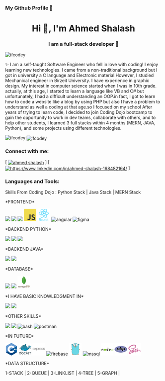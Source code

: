 ### My Github Profile 👋
<html>
    <h1 align="center">Hi 👋, I'm Ahmed Shalash</h1>
    <h3 align="center">I am a full-stack developer 👋</h3>
    <p align="left">
      <img src="https://komarev.com/ghpvc/?username=ifcodey&label=Profile%20views&color=0e75b6&style=flat" alt="ifcodey"/>
    </p>
    <p>
    ✨ I am a self-taught Software Engineer who fell in love with coding! I
    enjoy learning new technologies. I came from a non-traditional background
    but I got in university a C language and Electronic material.However, I
    studied Mechanical engineer in Birzeit University. I have experience in
    graphic design. My interest in computer science started when I
    was in 10th grade. actually, at this age, I started to learn a language like
    VB and C# but unfortunately, I had a difficult understanding an OOP.in fact,
    I got to learn how to code a website like a blog by using PHP but also I
    have a problem to understand as well a coding at that age.so I focused on my
    school After years of trying to learn code, I decided to join Coding Dojo
    bootcamp to gain the opportunity to work in dev teams, collaborate with
    others, and to help other students, I learned 3 full stacks within 4 months
    (MERN, JAVA, Python), and some projects using different technologies.
    </p>
       <p>
      <img
        align="left"
        src="https://github-readme-stats.vercel.app/api/top-langs?username=ifcodey&show_icons=true&locale=en&layout=compact"
        alt="ifcodey"
      />
    </p>
    <p>
      &nbsp;<img
        align="center"
        src="https://github-readme-stats.vercel.app/api?username=anuraghazra"
        alt="ifcodey"
      />
    </p>
    <h3 align="left">Connect with me:</h3>
    <p align="left">
      <span> [ </span
      ><a href="https://github.com/ifcodey" target="blank"
        ><img
          align="center"
          src="https://cdn.jsdelivr.net/gh/devicons/devicon/icons/github/github-original.svg"
          alt="ahmed shalash"
          height="30"
          width="40"
      /></a>
      <span> ] </span>
      <span> [ </span>
      <a
        href=https://www.linkedin.com/in/ahmed-shalash-168482164/"
        target="blank"
        ><img
          align="center"
          src="https://raw.githubusercontent.com/rahuldkjain/github-profile-readme-generator/master/src/images/icons/Social/linked-in-alt.svg"
          alt="https://www.linkedin.com/in/ahmed-shalash-168482164/"
          height="30"
          width="40"
      /></a>
      <span> ] </span>
    </p>
    <h3 align="left">Languages and Tools:</h3> 
    <p>
    Skills From Coding Dojo : Python Stack | Java Stack | MERN Stack
    </p>
    <span align="left">
    <span><p>*FRONTEND*</p></span>
    <img src="https://cdn.jsdelivr.net/gh/devicons/devicon/icons/html5/html5-original.svg" width="40px"/> 
    <img src="https://cdn.jsdelivr.net/gh/devicons/devicon/icons/css3/css3-original.svg" width="40px"/> 
    <img src="https://cdn.jsdelivr.net/gh/devicons/devicon/icons/bootstrap/bootstrap-original.svg" width="40px"/>
    <img src="https://raw.githubusercontent.com/devicons/devicon/master/icons/javascript/javascript-original.svg" alt="javascript" width="40" height="40"/>
    <img src="https://raw.githubusercontent.com/devicons/devicon/master/icons/react/react-original-wordmark.svg" alt="react" width="40" height="40"/>
    <img src="https://angular.io/assets/images/logos/angular/angular.svg" alt="angular" width="40" height="40"/>
    <img src="https://www.vectorlogo.zone/logos/figma/figma-icon.svg" alt="figma" width="40" height="40"/>
    <span><p>*BACKEND PYTHON*</p></span>
    <img src="https://cdn.jsdelivr.net/gh/devicons/devicon/icons/python/python-original.svg" width="40px"/>
    <img src="https://cdn.jsdelivr.net/gh/devicons/devicon/icons/django/django-plain.svg" width="40px"/>
    <img src="https://cdn.jsdelivr.net/gh/devicons/devicon/icons/flask/flask-original.svg" width="40px"/>
    <span><p>*BACKEND JAVA*</p></span>    
    <img src="https://cdn.jsdelivr.net/gh/devicons/devicon/icons/java/java-original.svg" width="40px"/>
    <img src="https://cdn.jsdelivr.net/gh/devicons/devicon/icons/spring/spring-original.svg" width="40px"/>
    <span><p>*DATABASE*</p></span>    
    <img src="https://cdn.jsdelivr.net/gh/devicons/devicon/icons/postgresql/postgresql-original-wordmark.svg" width="40px"/>
    <img src="https://cdn.jsdelivr.net/gh/devicons/devicon/icons/mysql/mysql-original.svg" width="40px"/>
    <img src="https://raw.githubusercontent.com/devicons/devicon/master/icons/mongodb/mongodb-original-wordmark.svg" alt="mongodb" width="40" height="40"/>
    <span><p>*I HAVE BASIC KNOWLEDGMENT IN*</p></span>        
    <img src="https://cdn.jsdelivr.net/gh/devicons/devicon/icons/c/c-original.svg" width="40px"/>
    <img src="https://cdn.jsdelivr.net/gh/devicons/devicon/icons/csharp/csharp-original.svg" width="40px"/>
    <span><p>*OTHER SKILLS*</p></span>        
    <img src="https://cdn.jsdelivr.net/gh/devicons/devicon/icons/matlab/matlab-original.svg" width="40px"/>
    <img src="https://cdn.jsdelivr.net/gh/devicons/devicon/icons/trello/trello-plain.svg" width="40px"/>
    <img src="https://www.vectorlogo.zone/logos/gnu_bash/gnu_bash-icon.svg" alt="bash" width="40" height="40"/>
    <img src="https://www.vectorlogo.zone/logos/getpostman/getpostman-icon.svg" alt="postman" width="40" height="40"/>
    <span><p>*IN FUTURE*</p></span>
    <img src="https://raw.githubusercontent.com/devicons/devicon/master/icons/cplusplus/cplusplus-original.svg" alt="cplusplus" width="40" height="40"/>
    <img src="https://raw.githubusercontent.com/devicons/devicon/master/icons/docker/docker-original-wordmark.svg" alt="docker" width="40" height="40"/>
    <img src="https://raw.githubusercontent.com/devicons/devicon/master/icons/express/express-original-wordmark.svg" alt="express" width="40" height="40"/>
    <img src="https://www.vectorlogo.zone/logos/firebase/firebase-icon.svg" alt="firebase" width="40" height="40"/>
    <img src="https://raw.githubusercontent.com/devicons/devicon/master/icons/go/go-original.svg" alt="go" width="40" height="40"/>   
    <img src="https://www.svgrepo.com/show/303229/microsoft-sql-server-logo.svg" alt="mssql" width="40" height="40"/>
    <img src="https://raw.githubusercontent.com/devicons/devicon/master/icons/nodejs/nodejs-original-wordmark.svg" alt="nodejs" width="40" height="40"/>
    <img src="https://raw.githubusercontent.com/devicons/devicon/master/icons/php/php-original.svg" alt="php" width="40" height="40"/>
    <img src="https://raw.githubusercontent.com/devicons/devicon/master/icons/sass/sass-original.svg" alt="sass"width="40" height="40"/>
    <span><p>*DATA STRUCTURE*</p></span>
        1-STACK |
        2-QUEUE |
        3-LINKLIST |
        4-TREE |
        5-GRAPH |
    </span>
    </div>

</html>
